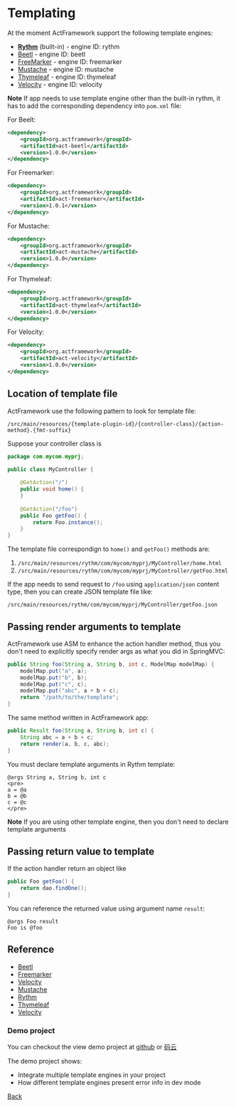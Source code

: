# Templating 

At the moment ActFramework support the following template engines:

* **[Rythm](http://rythmengine.org)** (built-in) - engine ID: rythm
* [Beetl](http://www.ibeetl.com) - engine ID: beetl
* [FreeMarker](http://freemarker.apache.org) - engine ID: freemarker
* [Mustache](https://github.com/spullara/mustache.java) - engine ID: mustache
* [Thymeleaf](http://www.thymeleaf.org/) - engine ID: thymeleaf
* [Velocity](http://velocity.apache.org) - engine ID: velocity

**Note** If app needs to use template engine other than the built-in rythm, it has to add the corresponding dependency into `pom.xml` file:

For Beelt:

```xml
<dependency>
    <groupId>org.actframework</groupId>
    <artifactId>act-beetl</artifactId>
    <version>1.0.0</version>
</dependency>
```

For Freemarker:

```xml
<dependency>
    <groupId>org.actframework</groupId>
    <artifactId>act-freemarker</artifactId>
    <version>1.0.1</version>
</dependency>
```

For Mustache:

```xml
<dependency>
    <groupId>org.actframework</groupId>
    <artifactId>act-mustache</artifactId>
    <version>1.0.0</version>
</dependency>
```

For Thymeleaf:

```xml
<dependency>
    <groupId>org.actframework</groupId>
    <artifactId>act-thymeleaf</artifactId>
    <version>1.0.0</version>
</dependency>
```


For Velocity:

```xml
<dependency>
    <groupId>org.actframework</groupId>
    <artifactId>act-velocity</artifactId>
    <version>1.0.0</version>
</dependency>
```

## <a name="location"></a>Location of template file

ActFramework use the following pattern to look for template file:

```
/src/main/resources/{template-plugin-id}/{controller-class}/{action-method}.{fmt-suffix}
```

Suppose your controller class is

```java
package com.mycom.myprj;

public class MyController {
    
    @GetAction("/")
    public void home() {
    }
    
    @GetAction("/foo")
    public Foo getFoo() {
        return Foo.instance();
    }
}
``` 

The template file correspondign to `home()` and `getFoo()` methods are:

1. `/src/main/resources/rythm/com/mycom/myprj/MyController/home.html`
1. `/src/main/resources/rythm/com/mycom/myprj/MyController/getFoo.html`

If the app needs to send request to `/foo` using `application/json` content type, then you can
create JSON template file like:

```
/src/main/resources/rythm/com/mycom/myprj/MyController/getFoo.json
``` 

## Passing render arguments to template

ActFramework use ASM to enhance the action handler method, thus you don't need to explicitly specify render args 
as what you did in SpringMVC:


```java
public String foo(String a, String b, int c, ModelMap modelMap) {
    modelMap.put("a", a);
    modelMap.put("b", b);
    modelMap.put("c", c);
    modelMap.put("abc", a + b + c);
    return "/path/to/the/template";
}
```

The same method written in ActFramework app:

```java
public Result foo(String a, String b, int c) {
    String abc = a + b + c;
    return render(a, b, c, abc);
}
```

You must declare template arguments in Rythm template:

```
@args String a, String b, int c
<pre>
a = @a
b = @b
c = @c
</pre>
```

**Note** If you are using other template engine, then you don't need to declare template arguments

## Passing return value to template

If the action handler return an object like

```java
public Foo getFoo() {
    return dao.findOne();
}
```

You can reference the returned value using argument name `result`:

```
@args Foo result
Foo is @foo
```

## Reference

* [Beetl](http://www.ibeetl.com)
* [Freemarker](http://freemarker.incubator.apache.org/)
* [Velocity](http://velocity.apache.org)
* [Mustache](https://github.com/spullara/mustache.java)
* [Rythm](http://rythmengine.org)
* [Thymeleaf](http://www.thymeleaf.org/)
* [Velocity](http://velocity.apache.org)

### Demo project

You can checkout the view demo project at [github](https://github.com/actframework/act-demo-apps/tree/master/views) or [码云](https://git.oschina.net/actframework/demo-apps/tree/master/views?dir=1&filepath=views)

The demo project shows:

* Integrate multiple template engines in your project
* How different template engines present error info in dev mode

[Back](index.md)

